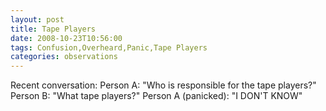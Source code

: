 ```yaml
---
layout: post
title: Tape Players
date: 2008-10-23T10:56:00
tags: Confusion,Overheard,Panic,Tape Players
categories: observations
---
```


Recent conversation: Person A: "Who is responsible for the tape players?"
Person B: "What tape players?" Person A (panicked): "I DON'T KNOW"

